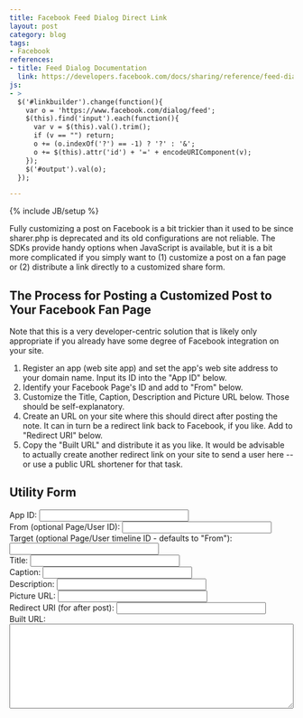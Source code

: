 ```yaml
---
title: Facebook Feed Dialog Direct Link
layout: post
category: blog
tags:
- Facebook
references:
- title: Feed Dialog Documentation
  link: https://developers.facebook.com/docs/sharing/reference/feed-dialog/v2.5
js:
- >
  $('#linkbuilder').change(function(){ 
    var o = 'https://www.facebook.com/dialog/feed';
    $(this).find('input').each(function(){
      var v = $(this).val().trim();
      if (v == "") return;
      o += (o.indexOf('?') == -1) ? '?' : '&';
      o += $(this).attr('id') + '=' + encodeURIComponent(v);
    });
    $('#output').val(o);
  });

---
```

{% include JB/setup %}

Fully customizing a post on Facebook is a bit trickier than it used to be since sharer.php is deprecated and its old configurations are not reliable.
The SDKs provide handy options when JavaScript is available, but it is a bit more complicated if you simply want to (1) customize a post on a fan page or (2) distribute a link directly to a customized share form.

## The Process for Posting a Customized Post to Your Facebook Fan Page

Note that this is a very developer-centric solution that is likely only appropriate if you already have some degree of Facebook integration on your site.

1. Register an app (web site app) and set the app's web site address to your domain name. Input its ID into the "App ID" below.
1. Identify your Facebook Page's ID and add to "From" below.
1. Customize the Title, Caption, Description and Picture URL below. Those should be self-explanatory.
1. Create an URL on your site where this should direct after posting the note. It can in turn be a redirect link back to Facebook, if you like. Add to "Redirect URI" below.
1. Copy the "Built URL" and distribute it as you like. It would be advisable to actually create another redirect link on your site to send a user here -- or use a public URL shortener for that task.

## Utility Form

<form id="linkbuilder">
  <div class="form-group">
	<label for="app_id">App ID:</label>
	<input id="app_id" type="text" size="30" />
  </div>
  <div class="form-group">
	<label for="from">From (optional Page/User ID):</label>
	<input id="from" type="text" size="30" />
  </div>
  <div class="form-group">
	<label for="to">Target (optional Page/User timeline ID - defaults to "From"):</label>
	<input id="to" type="text" size="30" />
  </div>
  <div class="form-group">
	<label for="name">Title:</label>
	<input id="name" type="text" size="30" />
  </div>
  <div class="form-group">
	<label for="caption">Caption:</label>
	<input id="caption" type="text" size="30" />
  </div>
  <div class="form-group">
	<label for="description">Description:</label>
	<input id="description" type="text" size="30" />
  </div>
  <div class="form-group">
	<label for="picture">Picture URL:</label>
	<input id="picture" type="text" size="30" />
  </div>
  <div class="form-group">
	<label for="redirect_uri">Redirect URI (for after post):</label>
	<input id="redirect_uri" type="text" size="30" />
  </div>
  <div class="form-group">
	<label for="output">Built URL:</label>
	<textarea id="output" style="height:150px;width:100%"></textarea>
  </div>
</form>
